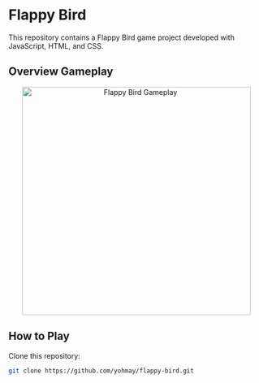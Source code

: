 # Flappy Bird

This repository contains a Flappy Bird game project developed with JavaScript, HTML, and CSS.

## Overview Gameplay

<div  align="center">
   <img src="https://github.com/yohmay/flappy-bird/blob/main/src/assets/images/flappy-video.gif" alt="Flappy Bird Gameplay" width="450">
</div>

## How to Play

Clone this repository:

   ```bash
   git clone https://github.com/yohmay/flappy-bird.git
